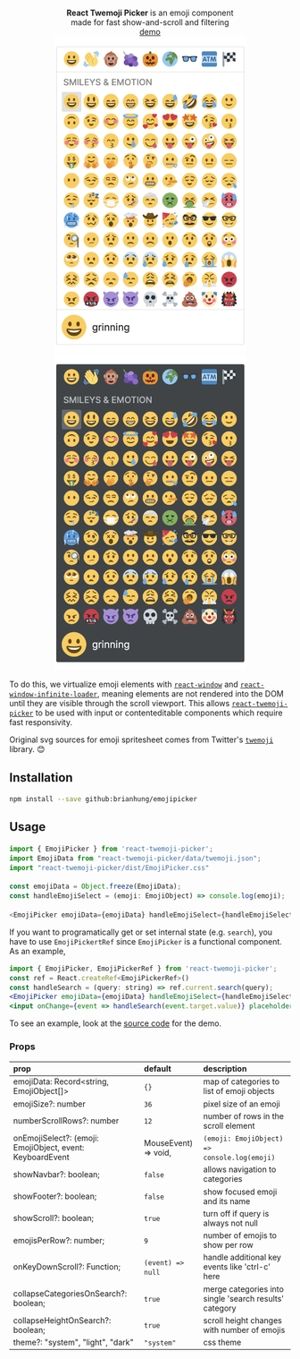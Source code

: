 <div align="center">
  <br><b>React Twemoji Picker</b> is an emoji component
  <br>made for fast show-and-scroll and filtering
  <br><a href="https://brianhung.github.io/EmojiPicker">demo</a>
  <br><a href="https://brianhung.github.io/EmojiPicker"><img width="343px" src="./light-theme.png" alt="image of emoji picker" title="click to navigate to demo"></a>
  <br><a href="https://brianhung.github.io/EmojiPicker"><img width="343px" src="./dark-theme.png" alt="image of emoji picker" title="click to navigate to demo"></a>
</div>

To do this, we virtualize emoji elements with [`react-window`](https://github.com/bvaughn/react-window) 
and [`react-window-infinite-loader`](), meaning elements are not rendered into the DOM until they 
are visible through the scroll viewport. This allows [`react-twemoji-picker`](https://github.com/BrianHung/EmojiPicker) to be used with input or contenteditable components which require fast responsivity.

Original svg sources for emoji spritesheet comes from Twitter's [`twemoji`](https://github.com/twitter/twemoji) library. 😊

## Installation

```bash
npm install --save github:brianhung/emojipicker
```

## Usage

```js
import { EmojiPicker } from 'react-twemoji-picker';
import EmojiData from "react-twemoji-picker/data/twemoji.json";
import "react-twemoji-picker/dist/EmojiPicker.css"

const emojiData = Object.freeze(EmojiData);
const handleEmojiSelect = (emoji: EmojiObject) => console.log(emoji);

<EmojiPicker emojiData={emojiData} handleEmojiSelect={handleEmojiSelect}/>
```

If you want to programatically get or set internal state (e.g. `search`), you have to use `EmojiPickertRef` 
since `EmojiPicker` is a functional component. As an example,

```jsx
import { EmojiPicker, EmojiPickerRef } from 'react-twemoji-picker';
const ref = React.createRef<EmojiPickerRef>()
const handleSearch = (query: string) => ref.current.search(query);
<EmojiPicker emojiData={emojiData} handleEmojiSelect={handleEmojiSelect} ref={ref}/>
<input onChange={event => handleSearch(event.target.value)} placeholder="search"></input>
```

To see an example, look at the <a href="./website/index.tsx">source code</a> for the demo.

### Props

| prop | default | description |
|:-----|:--------|:------------|
| emojiData: Record<string, EmojiObject[]> | `{}` | map of categories to list of emoji objects |
| emojiSize?: number | `36` | pixel size of an emoji |
| numberScrollRows?: number | `12` | number of rows in the scroll element |
| onEmojiSelect?: (emoji: EmojiObject, event: KeyboardEvent | MouseEvent) => void, | `(emoji: EmojiObject) => console.log(emoji)` | handle emoji click or enter key here |
| showNavbar?: boolean; | `false` | allows navigation to categories |
| showFooter?: boolean; | `false` | show focused emoji and its name |
| showScroll?: boolean; | `true` | turn off if query is always not null |
| emojisPerRow?: number; | `9` | number of emojis to show per row |
| onKeyDownScroll?: Function; | `(event) => null` | handle additional key events like 'ctrl-c' here |
| collapseCategoriesOnSearch?: boolean; | `true` | merge categories into single 'search results' category |
| collapseHeightOnSearch?: boolean; | `true` | scroll height changes with number of emojis |
| theme?: "system", "light", "dark" | `"system"` | css theme |